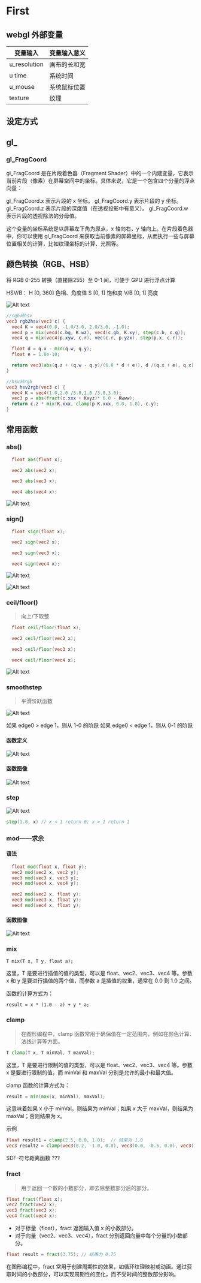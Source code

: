 # First

## webgl 外部变量

| 变量输入     | 变量输入意义 |
| ------------ | ------------ |
| u_resolution | 画布的长和宽 |
| u time       | 系统时间     |
| u_mouse      | 系统鼠标位置 |
| texture      | 纹理         |

## 设定方式

## gl\_

### gl_FragCoord

gl_FragCoord 是在片段着色器（Fragment Shader）中的一个内建变量，它表示当前片段（像素）在屏幕空间中的坐标。具体来说，它是一个包含四个分量的浮点向量：

gl_FragCoord.x 表示片段的 x 坐标。
gl_FragCoord.y 表示片段的 y 坐标。
gl_FragCoord.z 表示片段的深度值（在透视投影中有意义）。
gl_FragCoord.w 表示片段的透视除法的分母值。

这个变量的坐标系统是以屏幕左下角为原点，x 轴向右，y 轴向上。在片段着色器中，你可以使用 gl_FragCoord 来获取当前像素的屏幕坐标，从而执行一些与屏幕位置相关的计算，比如纹理坐标的计算、光照等。

## 颜色转换（RGB、HSB）

将 RGB 0-255 转换（直接除255）至 0-1 间，可便于 GPU 进行浮点计算

HSV/B：
H [0, 360] 色相、角度值
S [0, 1] 饱和度
V/B [0, 1] 亮度

![Alt text](./image/RGB2HSV.png)

```glsl
//rgb转hsv
vec3 rgb2hsv(vec3 c) {
  vec4 K = vec4(0.0, -1.0/3.0, 2.0/3.0, -1.0);
  vec4 p = mix(vec4(c.bg, K.wz), vec4(c.gb, K.xy), step(c.b, c.g));
  vec4 q = mix(vec4(p.xyw, c.r), vec(c.r, p.yzx), step(p.x, c.r));

  float d = q.x - min(q.w, q.y);
  float e = 1.0e-10;

  return vec3(abs(q.z + (q.w - q.y)/(6.0 * d + e)), d /(q.x + e), q.x);
}

//hsv转rgb
vec3 hsv2rgb(vec3 c) {
  vec4 K = vec4(1.0,2.0 /3.0,1.0 /3.0,3.0);
  vec3 p = abs(fract(c.xxx + Kxyz)* 6.0 - Kwww);
  return c.z * mix(K.xxx, clamp(p-K.xxx, 0.0, 1.0), c.y);
}
```

## 常用函数

### abs()

```glsl
  float abs(float x);

  vec2 abs(vec2 x);

  vec3 abs(vec3 x);

  vec4 abs(vec4 x);
```

![Alt text](./image/abs.png)

### sign()

```glsl
  float sign(float x);

  vec2 sign(vec2 x);

  vec3 sign(vec3 x);

  vec4 sign(vec4 x);
```

![Alt text](./image/sign.png)

![Alt text](./image/sign2.png)

### ceil/floor()

> 向上/下取整

```glsl
  float ceil/floor(float x);

  vec2 ceil/floor(vec2 x);

  vec3 ceil/floor(vec3 x);

  vec4 ceil/floor(vec4 x);
```

![Alt text](./image/ceil.png)

### smoothstep

> 平滑阶跃函数

![Alt text](./image/smoothstep.png)

如果 edge0 > edge 1，则从 1-0 的阶跃
如果 edge0 < edge 1，则从 0-1 的阶跃

#### 函数定义

![Alt text](./image/smoothstep2.png)

#### 函数图像

![Alt text](./image/smoothstep1.png)

### step

![Alt text](./image/step.png)

```glsl
step(1.0, x) // x < 1 return 0; x > 1 return 1
```

### mod——求余

#### 语法

```glsl
  float mod(float x, float y);
  vec2 mod(vec2 x, vec2 y);
  vec3 mod(vec3 x, vec3 y);
  vec4 mod(vec4 x, vec4 y);

  vec2 mod(vec2 x, float y);
  vec3 mod(vec3 x, float y);
  vec4 mod(vec4 x, float y);
```

#### 函数图像

![Alt text](./image/mod1.png)

### mix

```
T mix(T x, T y, float a);
```

这里，T 是要进行插值的值的类型，可以是 float、vec2、vec3、vec4 等。参数 x 和 y 是要进行插值的两个值，而参数 a 是插值的权重，通常在 0.0 到 1.0 之间。

函数的计算方式为：

```
result = x * (1.0 - a) + y * a;
```

### clamp

> 在图形编程中，clamp 函数常用于确保值在一定范围内，例如在颜色计算、法线计算等方面。

```glsl
T clamp(T x, T minVal, T maxVal);
```

这里，T 是要进行限制的值的类型，可以是 float、vec2、vec3、vec4 等。参数 x 是要进行限制的值，而 minVal 和 maxVal 分别是允许的最小和最大值。

clamp 函数的计算方式为：

```glsl
result = min(max(x, minVal), maxVal);
```

这意味着如果 x 小于 minVal，则结果为 minVal；如果 x 大于 maxVal，则结果为 maxVal；否则结果为 x。

示例

```glsl
float result1 = clamp(2.5, 0.0, 1.0);  // 结果为 1.0
vec3 result2 = clamp(vec3(0.2, -1.0, 0.8), vec3(0.0, -0.5, 0.0), vec3(1.0, 0.5, 1.0));  // 结果为 (0.2, -0.5, 0.8)
```

SDF-符号距离函数 ???

### fract

> 用于返回一个数的小数部分，即去除整数部分后的部分。

```glsl
float fract(float x);
vec2 fract(vec2 x);
vec3 fract(vec3 x);
vec4 fract(vec4 x);
```

- 对于标量（float），fract 返回输入值 x 的小数部分。
- 对于向量（vec2、vec3、vec4），fract 分别返回向量中每个分量的小数部分。

```glsl
float result = fract(3.75); // 结果为 0.75
```

在图形编程中，fract 常用于创建周期性的效果，如循环纹理映射或动画。通过获取时间的小数部分，可以实现周期性的变化，而不受时间的整数部分影响。
